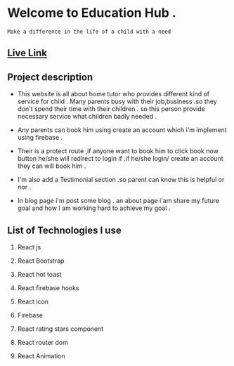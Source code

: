 # Welcome to Education Hub . 

    Make a difference in the life of a child with a need 

## [Live Link](https://education-hub-101.web.app/)



## Project description 

* This website is all about home tutor who provides different kind of service for child . Many parents busy with their job,business .so they don't spend their time with their children . so this person provide necessary service what children badly needed . 

* Any parents can book him using create an account which i'm implement using firebase .

* Their is a protect route ,if anyone want to book him to click book now button he/she will redirect to login if .if he/she login/ create an account they can will book him . 

* I'm also add a  Testimonial section .so parent can know this is helpful or nor . 

* In blog page i'm post some blog . an about page i'am share my future goal and how  I am working hard to achieve my goal . 



## List of Technologies I use 

1. React js

2. React Bootstrap 

3. React hot toast 

4. React firebase hooks 

5. React icon 

6. Firebase 

7. React rating stars component 

8. React router dom

9. React Animation 